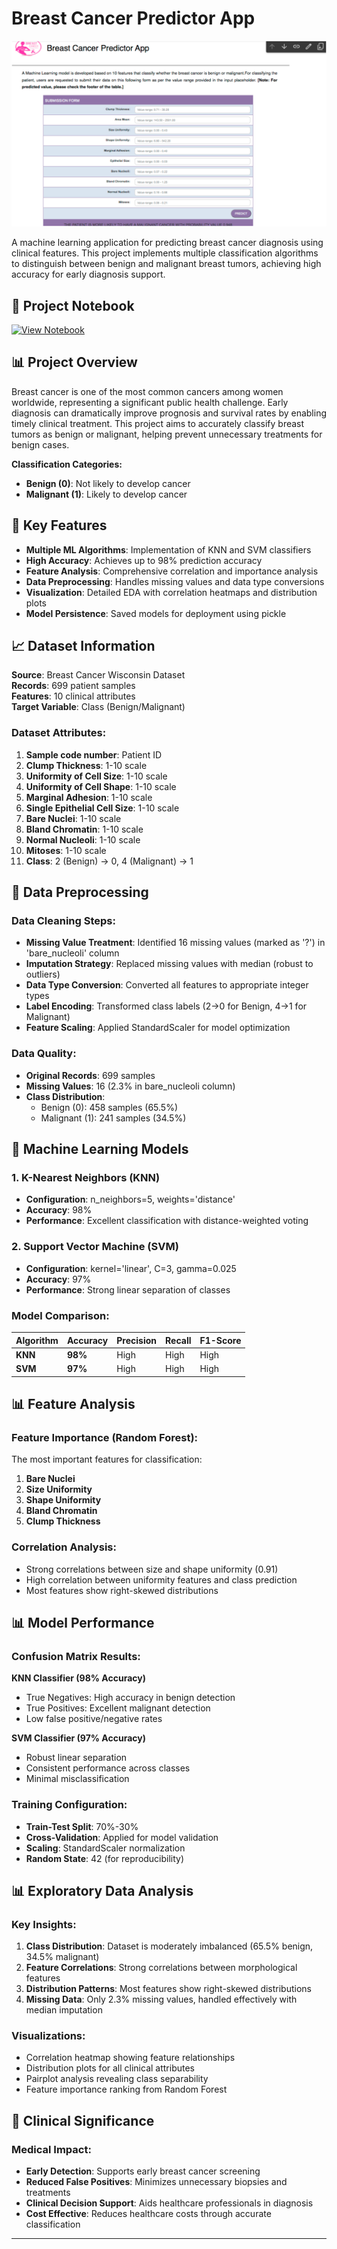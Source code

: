 # Breast Cancer Predictor App

![Project Demo](https://github.com/LearnCode801/End-To-End-Breast-Cancer-Predictor/blob/main/Screenshot%202024-10-30%20135921.png)

A machine learning application for predicting breast cancer diagnosis using clinical features. This project implements multiple classification algorithms to distinguish between benign and malignant breast tumors, achieving high accuracy for early diagnosis support.

## 📓 Project Notebook

[![View Notebook](https://img.shields.io/badge/View-Jupyter%20Notebook-orange?style=for-the-badge&logo=jupyter)](https://github.com/LearnCode801/End-To-End-Breast-Cancer-Predictor/blob/main/Breast_Cancer_Predictor_App.ipynb)

## 📊 Project Overview

Breast cancer is one of the most common cancers among women worldwide, representing a significant public health challenge. Early diagnosis can dramatically improve prognosis and survival rates by enabling timely clinical treatment. This project aims to accurately classify breast tumors as benign or malignant, helping prevent unnecessary treatments for benign cases.

**Classification Categories:**
- **Benign (0)**: Not likely to develop cancer
- **Malignant (1)**: Likely to develop cancer

## 🎯 Key Features

- **Multiple ML Algorithms**: Implementation of KNN and SVM classifiers
- **High Accuracy**: Achieves up to 98% prediction accuracy
- **Feature Analysis**: Comprehensive correlation and importance analysis
- **Data Preprocessing**: Handles missing values and data type conversions
- **Visualization**: Detailed EDA with correlation heatmaps and distribution plots
- **Model Persistence**: Saved models for deployment using pickle

## 📈 Dataset Information

**Source**: Breast Cancer Wisconsin Dataset  
**Records**: 699 patient samples  
**Features**: 10 clinical attributes  
**Target Variable**: Class (Benign/Malignant)

### Dataset Attributes:
1. **Sample code number**: Patient ID
2. **Clump Thickness**: 1-10 scale
3. **Uniformity of Cell Size**: 1-10 scale
4. **Uniformity of Cell Shape**: 1-10 scale
5. **Marginal Adhesion**: 1-10 scale
6. **Single Epithelial Cell Size**: 1-10 scale
7. **Bare Nuclei**: 1-10 scale
8. **Bland Chromatin**: 1-10 scale
9. **Normal Nucleoli**: 1-10 scale
10. **Mitoses**: 1-10 scale
11. **Class**: 2 (Benign) → 0, 4 (Malignant) → 1

## 🔧 Data Preprocessing

### Data Cleaning Steps:
- **Missing Value Treatment**: Identified 16 missing values (marked as '?') in 'bare_nucleoli' column
- **Imputation Strategy**: Replaced missing values with median (robust to outliers)
- **Data Type Conversion**: Converted all features to appropriate integer types
- **Label Encoding**: Transformed class labels (2→0 for Benign, 4→1 for Malignant)
- **Feature Scaling**: Applied StandardScaler for model optimization

### Data Quality:
- **Original Records**: 699 samples
- **Missing Values**: 16 (2.3% in bare_nucleoli column)
- **Class Distribution**: 
  - Benign (0): 458 samples (65.5%)
  - Malignant (1): 241 samples (34.5%)

## 🤖 Machine Learning Models

### 1. K-Nearest Neighbors (KNN)
- **Configuration**: n_neighbors=5, weights='distance'
- **Accuracy**: 98%
- **Performance**: Excellent classification with distance-weighted voting

### 2. Support Vector Machine (SVM)
- **Configuration**: kernel='linear', C=3, gamma=0.025
- **Accuracy**: 97%
- **Performance**: Strong linear separation of classes

### Model Comparison:
| Algorithm | Accuracy | Precision | Recall | F1-Score |
|-----------|----------|-----------|---------|----------|
| **KNN**   | **98%**  | High      | High    | High     |
| **SVM**   | **97%**  | High      | High    | High     |

## 📊 Feature Analysis

### Feature Importance (Random Forest):
The most important features for classification:
1. **Bare Nuclei**
2. **Size Uniformity** 
3. **Shape Uniformity**
4. **Bland Chromatin**
5. **Clump Thickness**

### Correlation Analysis:
- Strong correlations between size and shape uniformity (0.91)
- High correlation between uniformity features and class prediction
- Most features show right-skewed distributions

## 📊 Model Performance

### Confusion Matrix Results:
**KNN Classifier (98% Accuracy)**
- True Negatives: High accuracy in benign detection
- True Positives: Excellent malignant detection
- Low false positive/negative rates

**SVM Classifier (97% Accuracy)**
- Robust linear separation
- Consistent performance across classes
- Minimal misclassification

### Training Configuration:
- **Train-Test Split**: 70%-30%
- **Cross-Validation**: Applied for model validation
- **Scaling**: StandardScaler normalization
- **Random State**: 42 (for reproducibility)

## 📊 Exploratory Data Analysis

### Key Insights:
1. **Class Distribution**: Dataset is moderately imbalanced (65.5% benign, 34.5% malignant)
2. **Feature Correlations**: Strong correlations between morphological features
3. **Distribution Patterns**: Most features show right-skewed distributions
4. **Missing Data**: Only 2.3% missing values, handled effectively with median imputation

### Visualizations:
- Correlation heatmap showing feature relationships
- Distribution plots for all clinical attributes
- Pairplot analysis revealing class separability
- Feature importance ranking from Random Forest

## 🔮 Clinical Significance

### Medical Impact:
- **Early Detection**: Supports early breast cancer screening
- **Reduced False Positives**: Minimizes unnecessary biopsies and treatments
- **Clinical Decision Support**: Aids healthcare professionals in diagnosis
- **Cost Effective**: Reduces healthcare costs through accurate classification

---

